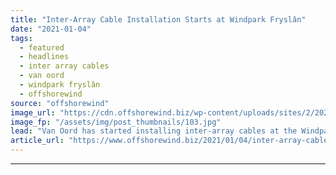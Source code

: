 ```yaml
---
title: "Inter-Array Cable Installation Starts at Windpark Fryslân"
date: "2021-01-04"
tags: 
  - featured
  - headlines
  - inter array cables
  - van oord
  - windpark fryslân
  - offshorewind
source: "offshorewind"
image_url: "https://cdn.offshorewind.biz/wp-content/uploads/sites/2/2021/01/04094003/Inter-Array-Cable-Installation-Starts-at-Windpark-Frysl%C3%A2n.jpg"
image_fp: "/assets/img/post_thumbnails/103.jpg"
lead: "Van Oord has started installing inter-array cables at the Windpark Fryslân nearshore wind farm"
article_url: "https://www.offshorewind.biz/2021/01/04/inter-array-cable-installation-starts-at-windpark-fryslan/"
---
```


---
